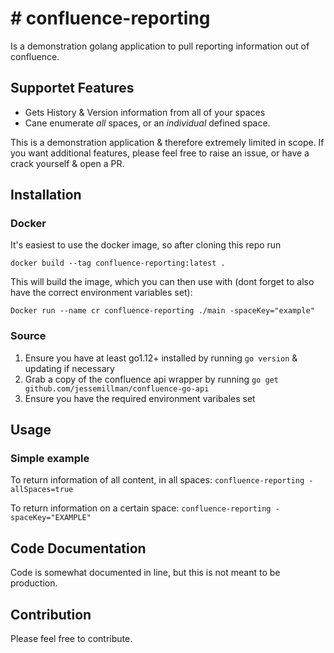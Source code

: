 # # confluence-reporting

Is a demonstration golang application to pull reporting information out of confluence.

## Supportet Features

- Gets History & Version information from all of your spaces
- Cane enumerate _all_ spaces, or an _individual_ defined space.

This is a demonstration application & therefore extremely limited in scope. If you want additional features, please feel free to raise an issue, or have a crack yourself & open a PR.

## Installation

### Docker
It's easiest to use the docker image, so after cloning this repo run

```
docker build --tag confluence-reporting:latest .
```
This will build the image, which you can then use with (dont forget to also have the correct environment variables set):

```
Docker run --name cr confluence-reporting ./main -spaceKey="example"
```

### Source
1. Ensure you have at least go1.12+ installed by running `go version` & updating if necessary
2. Grab a copy of the confluence api wrapper by running `go get github.com/jessemillman/confluence-go-api`
3. Ensure you have the required environment varibales set

## Usage

### Simple example

To return information of all content, in all spaces:
`confluence-reporting -allSpaces=true`

To return information on a certain space:
`confluence-reporting -spaceKey="EXAMPLE"`

## Code Documentation

Code is somewhat documented in line, but this is not meant to be production.

## Contribution

Please feel free to contribute.